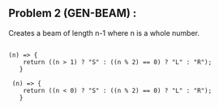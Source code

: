 ## Problem 2 (GEN-BEAM) :
Creates a beam of length n-1 where n is a whole number.     
<pre><code>
(n) => { 
    return ((n > 1) ? "S" : ((n % 2) == 0) ? "L" : "R");
   }  
 
 (n) => { 
    return ((n < 0) ? "S" : ((n % 2) == 0) ? "L" : "R");
   }

</code></pre>
